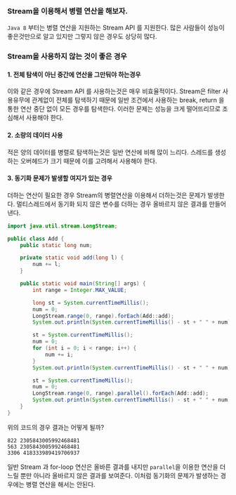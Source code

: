 
### Stream을 이용해서 병렬 연산을 해보자.

`Java 8` 부터는 병렬 연산을 지원하는 Stream API 를 지원한다. 많은 사람들이 성능이 좋은것만으로 알고 있지만 그렇지 않은 경우도 상당히 많다.

### Stream을 사용하지 않는 것이 좋은 경우

#### 1. 전체 탐색이 아닌 중간에 연산을 그만둬야 하는경우

이와 같은 경우에 Stream API 를 사용하는것은 매우 비효율적이다. Stream은 filter 사용유무에 관계없이 전체를 탐색하기 때문에 일반 조건에서 사용하는 break, return 을 통한 연산 중단 없이 모든 경우를 탐색한다.
이러한 문제는 성능을 크게 떨어뜨리므로 조심해서 사용해야 한다.

#### 2. 소량의 데이터 사용

적은 양의 데이터를 병렬로 탐색하는것은 일반 연산에 비해 많이 느리다. 스레드를 생성하는 오버헤드가 크기 때문에 이를 고려해서 사용해야 한다.

#### 3. 동기화 문제가 발생할 여지가 있는 경우

더하는 연산이 필요한 경우 Stream의 병렬연산을 이용해서 더하는것은 문제가 발생한다. 멀티스레드에서 동기화 되지 않은 변수를 더하는 경우 올바르지 않은 결과를 만들어 낸다.

```java
import java.util.stream.LongStream;

public class Add {
    public static long num;

    private static void add(long l) {
        num += l;
    }

    public static void main(String[] args) {
        int range = Integer.MAX_VALUE;

        long st = System.currentTimeMillis();
        num = 0;
        LongStream.range(0, range).forEach(Add::add);
        System.out.println(System.currentTimeMillis() - st + " " + num);

        st = System.currentTimeMillis();
        num = 0;
        for (int i = 0; i < range; i++) {
            num += i;
        }
        System.out.println(System.currentTimeMillis() - st + " " + num);

        st = System.currentTimeMillis();
        num = 0;
        LongStream.range(0, range).parallel().forEach(Add::add);
        System.out.println(System.currentTimeMillis() - st + " " + num);
    }
}
``` 

위의 코드의 경우 결과는 어떻게 될까?
```result
822 2305843005992468481
563 2305843005992468481
3306 418333989419706937
```

일반 Stream 과 for-loop 연산은 올바른 결과를 내지만 `parallel`을 이용한 연산을 더 느릴 뿐만 아니라 올바르지 않은 결과를 보여준다.
이처럼 동기화의 문제가 발생하는 경우에는 병렬 연산을 해서는 안된다.


